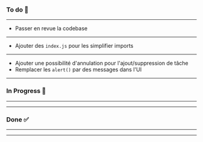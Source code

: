 ### To do 📝

---

- Passer en revue la codebase

---

- Ajouter des `index.js` pour les simplifier imports

---

- Ajouter une possibilité d'annulation pour l'ajout/suppression de tâche
- Remplacer les `alert()` par des messages dans l'UI

---

### In Progress 🚧

---

---

### Done ✅

---

---
